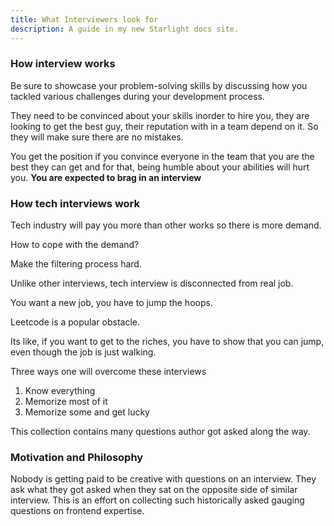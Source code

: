 ```yaml
---
title: What Interviewers look for
description: A guide in my new Starlight docs site.
---
```



### How interview works

Be sure to showcase your problem-solving skills by discussing how you tackled various challenges during your development process.

They need to be convinced about your skills inorder to hire you, they are looking to get the best guy, their reputation with in a team depend on it. So they will make sure there are no mistakes. 

You get the position if you convince everyone in the team that you are the best they can get and for that, being humble about your abilities will hurt you. **You are expected to brag in an interview**


### How tech interviews work


Tech industry will pay you more than other works so there is more demand.

How to cope with the demand?

Make the filtering process hard.

Unlike other interviews, tech interview is disconnected from real job.

You want a new job, you have to jump the hoops.

Leetcode is a popular obstacle.

Its like, if you want to get to the riches, you have to show that you can jump, even though the job is just walking.

Three ways one will overcome these interviews

1) Know everything
2) Memorize most of it 
3) Memorize some and get lucky

This collection contains many questions author got asked along the way.

### Motivation and Philosophy

Nobody is getting paid to be creative with questions on an interview. They ask what they got asked when they sat on the opposite side of similar interview. This is an effort on collecting such historically asked gauging questions on frontend expertise.

